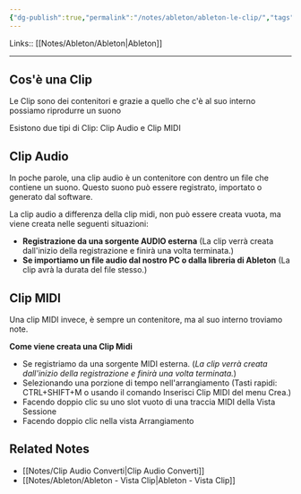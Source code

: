 ```yaml
---
{"dg-publish":true,"permalink":"/notes/ableton/ableton-le-clip/","tags":["type/note"]}
---
```


Links:: [[Notes/Ableton/Ableton\|Ableton]]

---
## Cos'è una Clip

Le Clip sono dei contenitori e grazie a quello che c'è al suo interno possiamo riprodurre un suono

Esistono due tipi di Clip: Clip Audio e Clip MIDI

## Clip Audio

In poche parole, una clip audio è un contenitore con dentro un file che contiene un suono. Questo suono può essere registrato, importato o generato dal software.

La clip audio a differenza della clip midi, non può essere creata vuota, ma viene creata nelle seguenti situazioni:

- **Registrazione da una sorgente AUDIO esterna** (La clip verrà creata dall'inizio della registrazione e finirà una volta terminata.)
- **Se importiamo un file audio dal nostro PC o dalla libreria di Ableton** (La clip avrà la durata del file stesso.)

## Clip MIDI

Una clip MIDI invece, è sempre un contenitore, ma al suo interno troviamo note.

**Come viene creata una Clip Midi**

- Se registriamo da una sorgente MIDI esterna. (_La clip verrà creata dall'inizio della registrazione e finirà una volta terminata._)
- Selezionando una porzione di tempo nell'arrangiamento (Tasti rapidi: CTRL+SHIFT+M o usando il comando Inserisci Clip MIDI del menu Crea.)
- Facendo doppio clic su uno slot vuoto di una traccia MIDI della Vista Sessione
- Facendo doppio clic nella vista Arrangiamento




## Related Notes

- [[Notes/Clip Audio Converti\|Clip Audio Converti]]
- [[Notes/Ableton/Ableton - Vista Clip\|Ableton - Vista Clip]]

